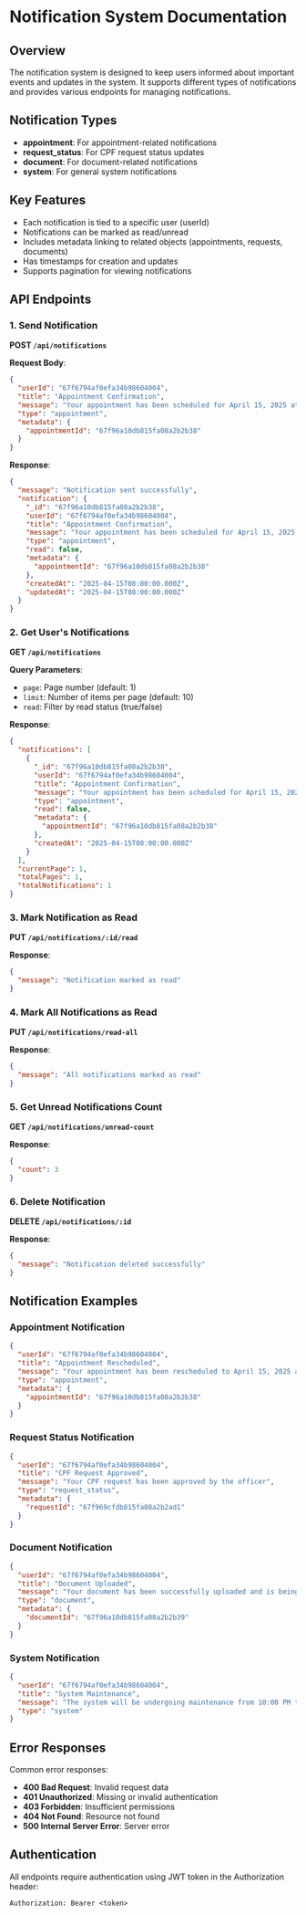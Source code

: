 # Notification System Documentation

## Overview

The notification system is designed to keep users informed about important events and updates in the system. It supports different types of notifications and provides various endpoints for managing notifications.

## Notification Types

- **appointment**: For appointment-related notifications
- **request_status**: For CPF request status updates
- **document**: For document-related notifications
- **system**: For general system notifications

## Key Features

- Each notification is tied to a specific user (userId)
- Notifications can be marked as read/unread
- Includes metadata linking to related objects (appointments, requests, documents)
- Has timestamps for creation and updates
- Supports pagination for viewing notifications

## API Endpoints

### 1. Send Notification
**POST `/api/notifications`**

**Request Body**:
```json
{
  "userId": "67f6794af0efa34b98604004",
  "title": "Appointment Confirmation",
  "message": "Your appointment has been scheduled for April 15, 2025 at 9:00 AM",
  "type": "appointment",
  "metadata": {
    "appointmentId": "67f96a10db815fa08a2b2b38"
  }
}
```

**Response**:
```json
{
  "message": "Notification sent successfully",
  "notification": {
    "_id": "67f96a10db815fa08a2b2b38",
    "userId": "67f6794af0efa34b98604004",
    "title": "Appointment Confirmation",
    "message": "Your appointment has been scheduled for April 15, 2025 at 9:00 AM",
    "type": "appointment",
    "read": false,
    "metadata": {
      "appointmentId": "67f96a10db815fa08a2b2b38"
    },
    "createdAt": "2025-04-15T08:00:00.000Z",
    "updatedAt": "2025-04-15T08:00:00.000Z"
  }
}
```

### 2. Get User's Notifications
**GET `/api/notifications`**

**Query Parameters**:
- `page`: Page number (default: 1)
- `limit`: Number of items per page (default: 10)
- `read`: Filter by read status (true/false)

**Response**:
```json
{
  "notifications": [
    {
      "_id": "67f96a10db815fa08a2b2b38",
      "userId": "67f6794af0efa34b98604004",
      "title": "Appointment Confirmation",
      "message": "Your appointment has been scheduled for April 15, 2025 at 9:00 AM",
      "type": "appointment",
      "read": false,
      "metadata": {
        "appointmentId": "67f96a10db815fa08a2b2b38"
      },
      "createdAt": "2025-04-15T08:00:00.000Z"
    }
  ],
  "currentPage": 1,
  "totalPages": 1,
  "totalNotifications": 1
}
```

### 3. Mark Notification as Read
**PUT `/api/notifications/:id/read`**

**Response**:
```json
{
  "message": "Notification marked as read"
}
```

### 4. Mark All Notifications as Read
**PUT `/api/notifications/read-all`**

**Response**:
```json
{
  "message": "All notifications marked as read"
}
```

### 5. Get Unread Notifications Count
**GET `/api/notifications/unread-count`**

**Response**:
```json
{
  "count": 3
}
```

### 6. Delete Notification
**DELETE `/api/notifications/:id`**

**Response**:
```json
{
  "message": "Notification deleted successfully"
}
```

## Notification Examples

### Appointment Notification
```json
{
  "userId": "67f6794af0efa34b98604004",
  "title": "Appointment Rescheduled",
  "message": "Your appointment has been rescheduled to April 15, 2025 at 10:00 AM",
  "type": "appointment",
  "metadata": {
    "appointmentId": "67f96a10db815fa08a2b2b38"
  }
}
```

### Request Status Notification
```json
{
  "userId": "67f6794af0efa34b98604004",
  "title": "CPF Request Approved",
  "message": "Your CPF request has been approved by the officer",
  "type": "request_status",
  "metadata": {
    "requestId": "67f969cfdb815fa08a2b2ad1"
  }
}
```

### Document Notification
```json
{
  "userId": "67f6794af0efa34b98604004",
  "title": "Document Uploaded",
  "message": "Your document has been successfully uploaded and is being processed",
  "type": "document",
  "metadata": {
    "documentId": "67f96a10db815fa08a2b2b39"
  }
}
```

### System Notification
```json
{
  "userId": "67f6794af0efa34b98604004",
  "title": "System Maintenance",
  "message": "The system will be undergoing maintenance from 10:00 PM to 12:00 AM",
  "type": "system"
}
```

## Error Responses

Common error responses:

- **400 Bad Request**: Invalid request data
- **401 Unauthorized**: Missing or invalid authentication
- **403 Forbidden**: Insufficient permissions
- **404 Not Found**: Resource not found
- **500 Internal Server Error**: Server error

## Authentication

All endpoints require authentication using JWT token in the Authorization header:

```
Authorization: Bearer <token>